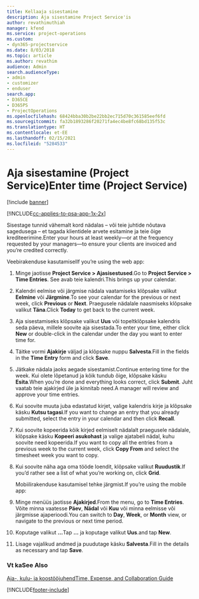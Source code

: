 ```yaml
---
title: Kellaaja sisestamine
description: Aja sisestamine Project Service'is
author: revathimuthiah
manager: kfend
ms.service: project-operations
ms.custom:
- dyn365-projectservice
ms.date: 8/03/2018
ms.topic: article
ms.author: revathim
audience: Admin
search.audienceType:
- admin
- customizer
- enduser
search.app:
- D365CE
- D365PS
- ProjectOperations
ms.openlocfilehash: 68424bba30b2be22bb2ec715d70c361585eef6fd
ms.sourcegitcommit: fa32b1893286f20271fa4ec4be8fc68bd135f53c
ms.translationtype: HT
ms.contentlocale: et-EE
ms.lasthandoff: 02/15/2021
ms.locfileid: "5284533"
---
```

# <a name="enter-time-project-service"></a><span data-ttu-id="ba5fd-103">Aja sisestamine (Project Service)</span><span class="sxs-lookup"><span data-stu-id="ba5fd-103">Enter time (Project Service)</span></span>

[!include [banner](../includes/psa-now-project-operations.md)]

[!INCLUDE[cc-applies-to-psa-app-1x-2x](../includes/cc-applies-to-psa-app-1x-2x.md)]

<span data-ttu-id="ba5fd-104">Sisestage tunnid vähemalt kord nädalas – või teie juhtide nõutava sagedusega – et tagada klientidele arvete esitamine ja teie õige krediteerimine.</span><span class="sxs-lookup"><span data-stu-id="ba5fd-104">Enter your hours at least weekly—or at the frequency requested by your managers—to ensure your clients are invoiced and you’re credited correctly.</span></span>  
  
 <span data-ttu-id="ba5fd-105">Veebirakenduse kasutamisel</span><span class="sxs-lookup"><span data-stu-id="ba5fd-105">If you’re using the web app:</span></span>  
  
1. <span data-ttu-id="ba5fd-106">Minge jaotisse **Project Service > Ajasisestused**.</span><span class="sxs-lookup"><span data-stu-id="ba5fd-106">Go to **Project Service > Time Entries**.</span></span> <span data-ttu-id="ba5fd-107">See avab teie kalendri.</span><span class="sxs-lookup"><span data-stu-id="ba5fd-107">This brings up your calendar.</span></span>  
  
2. <span data-ttu-id="ba5fd-108">Kalendri eelmise või järgmise nädala vaatamiseks klõpsake valikut **Eelmine** või **Järgmine**.</span><span class="sxs-lookup"><span data-stu-id="ba5fd-108">To see your calendar for the previous or next week, click **Previous** or **Next**.</span></span> <span data-ttu-id="ba5fd-109">Praegusele nädalale naasmiseks klõpsake valikut **Täna**.</span><span class="sxs-lookup"><span data-stu-id="ba5fd-109">Click **Today** to get back to the current week.</span></span>  
  
3. <span data-ttu-id="ba5fd-110">Aja sisestamiseks klõpsake valikut **Uus** või topeltklõpsake kalendris seda päeva, millele soovite aja sisestada.</span><span class="sxs-lookup"><span data-stu-id="ba5fd-110">To enter your time, either click **New** or double-click in the calendar under the day you want to enter time for.</span></span>  
  
4. <span data-ttu-id="ba5fd-111">Täitke vormi **Ajakirje** väljad ja klõpsake nuppu **Salvesta**.</span><span class="sxs-lookup"><span data-stu-id="ba5fd-111">Fill in the fields in the **Time Entry** form and click **Save**.</span></span>  
  
5. <span data-ttu-id="ba5fd-112">Jätkake nädala jaoks aegade sisestamist.</span><span class="sxs-lookup"><span data-stu-id="ba5fd-112">Continue entering time for the week.</span></span> <span data-ttu-id="ba5fd-113">Kui olete lõpetanud ja kõik tundub õige, klõpsake käsku **Esita**.</span><span class="sxs-lookup"><span data-stu-id="ba5fd-113">When you’re done and everything looks correct, click **Submit**.</span></span> <span data-ttu-id="ba5fd-114">Juht vaatab teie ajakirjed üle ja kinnitab need.</span><span class="sxs-lookup"><span data-stu-id="ba5fd-114">A manager will review and approve your time entries.</span></span>  
  
6. <span data-ttu-id="ba5fd-115">Kui soovite muuta juba edastatud kirjet, valige kalendris kirje ja klõpsake käsku **Kutsu tagasi**.</span><span class="sxs-lookup"><span data-stu-id="ba5fd-115">If you want to change an entry that you already submitted, select the entry in your calendar and then click **Recall**.</span></span>  
  
7. <span data-ttu-id="ba5fd-116">Kui soovite kopeerida kõik kirjed eelmiselt nädalalt praegusele nädalale, klõpsake käsku **Kopeeri asukohast** ja valige ajatabeli nädal, kuhu soovite need kopeerida.</span><span class="sxs-lookup"><span data-stu-id="ba5fd-116">If you want to copy all the entries from a previous week to the current week, click **Copy From** and select the timesheet week you want to copy.</span></span>  
  
8. <span data-ttu-id="ba5fd-117">Kui soovite näha aga oma tööde loendit, klõpsake valikut **Ruudustik**.</span><span class="sxs-lookup"><span data-stu-id="ba5fd-117">If you’d rather see a list of what you’re working on, click **Grid**.</span></span>  
  
   <span data-ttu-id="ba5fd-118">Mobiilirakenduse kasutamisel tehke järgmist.</span><span class="sxs-lookup"><span data-stu-id="ba5fd-118">If you’re using the mobile app:</span></span>  
  
9. <span data-ttu-id="ba5fd-119">Minge menüüs jaotisse **Ajakirjed**.</span><span class="sxs-lookup"><span data-stu-id="ba5fd-119">From the menu, go to **Time Entries**.</span></span>     <span data-ttu-id="ba5fd-120">Võite minna vaatesse **Päev**, **Nädal** või **Kuu** või minna eelmisse või järgmisse ajaperioodi.</span><span class="sxs-lookup"><span data-stu-id="ba5fd-120">You can switch to **Day**, **Week**, or **Month** view, or navigate to the previous or next time period.</span></span>  
  
10. <span data-ttu-id="ba5fd-121">Koputage valikut **…**</span><span class="sxs-lookup"><span data-stu-id="ba5fd-121">Tap **…**</span></span> <span data-ttu-id="ba5fd-122">ja koputage valikut **Uus**.</span><span class="sxs-lookup"><span data-stu-id="ba5fd-122">and tap **New**.</span></span>  
  
11. <span data-ttu-id="ba5fd-123">Lisage vajalikud andmed ja puudutage käsku **Salvesta**.</span><span class="sxs-lookup"><span data-stu-id="ba5fd-123">Fill in the details as necessary and tap **Save**.</span></span>  
  
### <a name="see-also"></a><span data-ttu-id="ba5fd-124">Vt ka</span><span class="sxs-lookup"><span data-stu-id="ba5fd-124">See Also</span></span>  
 [<span data-ttu-id="ba5fd-125">Aja-, kulu- ja koostööjuhend</span><span class="sxs-lookup"><span data-stu-id="ba5fd-125">Time, Expense, and Collaboration Guide</span></span>](../psa/time-expense-collaboration-guide.md)


[!INCLUDE[footer-include](../includes/footer-banner.md)]